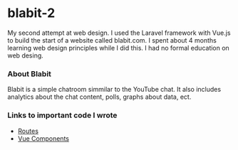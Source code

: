 <h1>blabit-2</h1>

<p>My second attempt at web design. I used the Laravel framework with Vue.js to build the start of a website called blabit.com. I spent about 4 months learning web design principles while I did this. I had no formal education on web desing.</p>

<h3>About Blabit</h3>

<p>Blabit is a simple chatroom simmilar to the YouTube chat. It also includes analytics about the chat content, polls, graphs about data, ect.</p>


<h3>Links to important code I wrote</h3>

<ul>
    <li><a href="/routes/web.php">Routes</a></li>
    <li><a href="/resources/assets/js/components">Vue Components</a></li>
</ul>